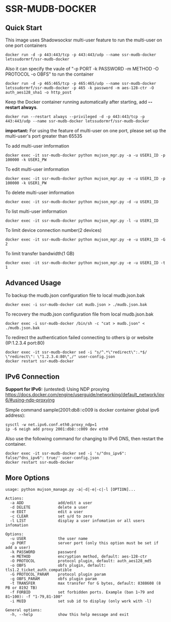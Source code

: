 SSR-MUDB-DOCKER
==================

Quick Start
-----------

This image uses Shadowsocksr multi-user feature to run the multi-user on one port containers

    docker run -d -p 443:443/tcp -p 443:443/udp --name ssr-mudb-docker letssudormrf/ssr-mudb-docker

Also it can specify the vaule of "-p PORT -k PASSWORD -m METHOD -O PROTOCOL -o OBFS" to run the container

    docker run -d -p 465:465/tcp -p 465:465/udp --name ssr-mudb-docker letssudormrf/ssr-mudb-docker -p 465 -k password -m aes-128-ctr -O auth_aes128_sha1 -o http_post

Keep the Docker container running automatically after starting, add **--restart always**.

    docker run --restart always --privileged -d -p 443:443/tcp -p 443:443/udp --name ssr-mudb-docker letssudormrf/ssr-mudb-docker

**important:** For using the feature of multi-user on one port, please set up the multi-user's port greater than 65535

To add multi-user imformation

    docker exec -it ssr-mudb-docker python mujson_mgr.py -a -u USER1_ID -p 100000 -k USER1_PW

To edit multi-user imformation

    docker exec -it ssr-mudb-docker python mujson_mgr.py -e -u USER1_ID -p 100000 -k USER1_PW

To delete multi-user imformation

    docker exec -it ssr-mudb-docker python mujson_mgr.py -d -u USER1_ID

To list multi-user imformation

    docker exec -it ssr-mudb-docker python mujson_mgr.py -l -u USER1_ID

To limit device connection number(2 devices)

    docker exec -it ssr-mudb-docker python mujson_mgr.py -e -u USER1_ID -G 2

To limit transfer bandwidth(1 GB)

    docker exec -it ssr-mudb-docker python mujson_mgr.py -e -u USER1_ID -t 1

Advanced Usage 
-----------

To backup the mudb.json configuration file to local mudb.json.bak

    docker exec -i ssr-mudb-docker cat mudb.json > ./mudb.json.bak

To recovery the mudb.json configuration file from local mudb.json.bak

    docker exec -i ssr-mudb-docker /bin/sh -c "cat > mudb.json" < ./mudb.json.bak 

To redirect the authentication failed connecting to others ip or website (IP:1.2.3.4 port:80)

    docker exec -it ssr-mudb-docker sed -i "s/^.*\"redirect\":.*$/    \"redirect\": \"1.2.3.4:80\",/" user-config.json
    docker restart ssr-mudb-docker

IPv6 Connection
-----------
**Support for IPv6:** (untested)
Using NDP proxying
<https://docs.docker.com/engine/userguide/networking/default_network/ipv6/#using-ndp-proxying>

Simple command sample(2001:db8::c009 is docker container global ipv6 address):
   
    sysctl -w net.ipv6.conf.eth0.proxy_ndp=1
    ip -6 neigh add proxy 2001:db8::c009 dev eth0

Also use the following command for changing to IPv6 DNS, then restart the container.

    docker exec -it ssr-mudb-docker sed -i 's/"dns_ipv6": false/"dns_ipv6": true/' user-config.json
    docker restart ssr-mudb-docker

More Options
-----------

```
usage: python mujson_manage.py -a|-d|-e|-c|-l [OPTION]...

Actions:
  -a ADD               add/edit a user
  -d DELETE            delete a user
  -e EDIT              edit a user
  -c CLEAR             set u/d to zero
  -l LIST              display a user infomation or all users infomation

Options:
  -u USER              the user name
  -p PORT              server port (only this option must be set if add a user)
  -k PASSWORD          password
  -m METHOD            encryption method, default: aes-128-ctr
  -O PROTOCOL          protocol plugin, default: auth_aes128_md5
  -o OBFS              obfs plugin, default: tls1.2_ticket_auth_compatible
  -G PROTOCOL_PARAM    protocol plugin param
  -g OBFS_PARAM        obfs plugin param
  -t TRANSFER          max transfer for G bytes, default: 8388608 (8 PB or 8192 TB)
  -f FORBID            set forbidden ports. Example (ban 1~79 and 81~100): -f "1-79,81-100"
  -i MUID              set sub id to display (only work with -l)

General options:
  -h, --help           show this help message and exit
```
